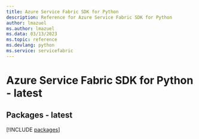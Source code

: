```yaml
---
title: Azure Service Fabric SDK for Python
description: Reference for Azure Service Fabric SDK for Python
author: lmazuel
ms.author: lmazuel
ms.data: 03/13/2023
ms.topic: reference
ms.devlang: python
ms.service: servicefabric
---
```

# Azure Service Fabric SDK for Python - latest
## Packages - latest
[!INCLUDE [packages](service-fabric-index.md)]